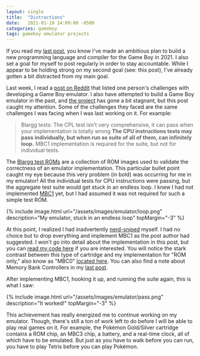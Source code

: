 ```yaml
---
layout: single
title:  "Distractions"
date:   2021-01-10 14:09:00 -0500
categories: gameboy
tags: gameboy emulator projects
---
```

If you read my [last post](/gameboy/2021/01/04/a-project-for-the-new-year.html), you know I've made an ambitious plan to build a new programming language and compiler for the Game Boy in 2021. I also set a goal for myself to post regularly in order to stay accountable. While I appear to be holding strong on my second goal (see: this post), I've already gotten a bit distracted from my main goal.

Last week, I read a [post on Reddit](https://www.reddit.com/r/EmuDev/comments/kqwgot/gameboy_emulator_my_experience/gi64jrc/) that listed one person's challenges with developing a Game Boy emulator. I also have attempted to build a Game Boy emulator in the past, and [the project](https://github.com/daltonclaybrook/GameBoy) has gone a bit stagnant, but this post caught my attention. Some of the challenges they faced are the same challenges I was facing when I was last working on it. For example:

> Blargg tests: The CPL test isn't very comprehensive, it can pass when your implementation is totally wrong **The CPU instructions tests may pass individually, but when run as suite of all of them, can infinitely loop.** MBC1 implementation is required for the suite, but not for individual tests.

The [Blargg test ROMs](https://github.com/retrio/gb-test-roms) are a collection of ROM images used to validate the correctness of an emulator implementation. This particular bullet point caught my eye because this very problem (in bold) was occurring for me in my emulator! All the individual tests for CPU instructions were passing, but the aggregate test suite would get stuck in an endless loop. I knew I had not implemented [MBC1](http://bgb.bircd.org/pandocs.htm#mbc1max2mbyteromandor32kbyteram) yet, but I had assumed it was not required for such a simple test ROM.

{% include image.html url="/assets/images/emulator/loop.png" description="My emulator, stuck in an endless loop" topMargin="-3" %}

At this point, I realized I had inadvertently [nerd-sniped](https://xkcd.com/356/) myself. I had no choice but to drop everything and implement MBC1 as the post author had suggested. I won't go into detail about the implementation in this post, but you can [read my code here](https://github.com/daltonclaybrook/GameBoy/blob/master/GameBoyKit/Memory/MBC/MBC1.swift) if you are interested. You will notice the stark contrast between this type of cartridge and my implementation for "ROM only," also know as "MBC0" [located here](https://github.com/daltonclaybrook/GameBoy/blob/master/GameBoyKit/Memory/ROM.swift). You can also find a note about Memory Bank Controllers in my [last post](/gameboy/2021/01/04/a-project-for-the-new-year.html).

After implementing MBC1, hooking it up, and running the suite again, this is what I saw:

{% include image.html url="/assets/images/emulator/pass.png" description="It worked!" topMargin="-3" %}

This achievement has really energized me to continue working on my emulator. Though, there's still a ton of work left to do before I will be able to play real games on it. For example, the Pokémon Gold/Silver cartridge contains a ROM chip, an MBC3 chip, a battery, and a real-time clock, all of which have to be emulated. But just as you have to walk before you can run, you have to play Tetris before you can play Pokémon.
